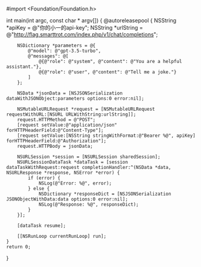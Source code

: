 
#import <Foundation/Foundation.h>

int main(int argc, const char * argv[]) {
    @autoreleasepool {
        NSString *apiKey = @"你的小一的api-key";
        NSString *urlString = @"http://flag.smarttrot.com/index.php/v1/chat/completions";
        
        NSDictionary *parameters = @{
            @"model": @"gpt-3.5-turbo",
            @"messages": @[
                @{@"role": @"system", @"content": @"You are a helpful assistant."},
                @{@"role": @"user", @"content": @"Tell me a joke."}
            ]
        };
        
        NSData *jsonData = [NSJSONSerialization dataWithJSONObject:parameters options:0 error:nil];
        
        NSMutableURLRequest *request = [NSMutableURLRequest requestWithURL:[NSURL URLWithString:urlString]];
        request.HTTPMethod = @"POST";
        [request setValue:@"application/json" forHTTPHeaderField:@"Content-Type"];
        [request setValue:[NSString stringWithFormat:@"Bearer %@", apiKey] forHTTPHeaderField:@"Authorization"];
        request.HTTPBody = jsonData;
        
        NSURLSession *session = [NSURLSession sharedSession];
        NSURLSessionDataTask *dataTask = [session dataTaskWithRequest:request completionHandler:^(NSData *data, NSURLResponse *response, NSError *error) {
            if (error) {
                NSLog(@"Error: %@", error);
            } else {
                NSDictionary *responseDict = [NSJSONSerialization JSONObjectWithData:data options:0 error:nil];
                NSLog(@"Response: %@", responseDict);
            }
        }];
        
        [dataTask resume];
        
        [[NSRunLoop currentRunLoop] run];
    }
    return 0;
}
